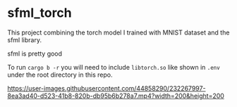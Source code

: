 # sfml_torch
This project combining the torch model I trained with MNIST dataset and the sfml library.

sfml is pretty good

To run `cargo b -r` you will need to include `libtorch.so` like shown in `.env` under the root directory in this repo.

https://user-images.githubusercontent.com/44858290/232267997-8ea3ad40-d523-41b8-820b-db95b6b278a7.mp4?width=200&height=200
